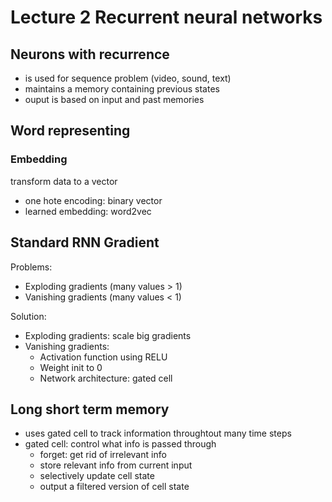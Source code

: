 # Lecture 2 Recurrent neural networks

## Neurons with recurrence

- is used for sequence problem (video, sound, text)
- maintains a memory containing previous states
- ouput is based on input and past memories

## Word representing

### Embedding

transform data to a vector

- one hote encoding: binary vector
- learned embedding: word2vec

## Standard RNN Gradient

Problems:

- Exploding gradients (many values > 1)
- Vanishing gradients (many values < 1)

Solution:

- Exploding gradients: scale big gradients
- Vanishing gradients:
  - Activation function using RELU
  - Weight init to 0
  - Network architecture: gated cell

## Long short term memory

- uses gated cell to track information throughtout many time steps
- gated cell: control what info is passed through
  - forget: get rid of irrelevant info
  - store relevant info from current input
  - selectively update cell state
  - output a filtered version of cell state